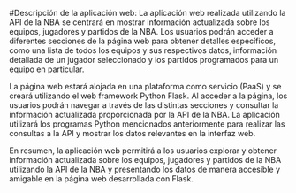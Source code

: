 #Descripción de la aplicación web:
La aplicación web realizada utilizando la API de la NBA se centrará en mostrar información actualizada sobre los equipos, jugadores y partidos de la NBA. Los usuarios podrán acceder a diferentes secciones de la página web para obtener detalles específicos, como una lista de todos los equipos y sus respectivos datos, información detallada de un jugador seleccionado y los partidos programados para un equipo en particular.

La página web estará alojada en una plataforma como servicio (PaaS) y se creará utilizando el web framework Python Flask. Al acceder a la página, los usuarios podrán navegar a través de las distintas secciones y consultar la información actualizada proporcionada por la API de la NBA. La aplicación utilizará los programas Python mencionados anteriormente para realizar las consultas a la API y mostrar los datos relevantes en la interfaz web.

En resumen, la aplicación web permitirá a los usuarios explorar y obtener información actualizada sobre los equipos, jugadores y partidos de la NBA utilizando la API de la NBA y presentando los datos de manera accesible y amigable en la página web desarrollada con Flask.
